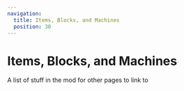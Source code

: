 ```yaml
---
navigation:
  title: Items, Blocks, and Machines
  position: 30
---
```


# Items, Blocks, and Machines

A list of stuff in the mod for other pages to link to
